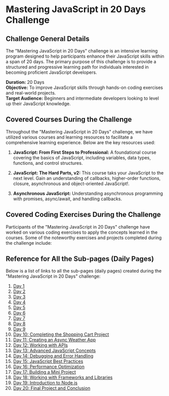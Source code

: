 # Mastering JavaScript in 20 Days Challenge

## Challenge General Details

The "Mastering JavaScript in 20 Days" challenge is an intensive learning program designed to help participants enhance their JavaScript skills within a span of 20 days. The primary purpose of this challenge is to provide a structured and progressive learning path for individuals interested in becoming proficient JavaScript developers.

**Duration:** 20 Days  
**Objective:** To improve JavaScript skills through hands-on coding exercises and real-world projects.  
**Target Audience:** Beginners and intermediate developers looking to level up their JavaScript knowledge.

## Covered Courses During the Challenge

Throughout the "Mastering JavaScript in 20 Days" challenge, we have utilized various courses and learning resources to facilitate a comprehensive learning experience. Below are the key resources used:

1. **JavaScript: From First Steps to Professional:** A foundational course covering the basics of JavaScript, including variables, data types, functions, and control structures.

2. **JavaScript: The Hard Parts, v2:** This course taks your JavaScript to the next level. Gain an understanding of callbacks, higher-order functions, closure, asynchronous and object-oriented JavaScript!.

3. **Asynchronous JavaScript:** Understanding asynchronous programming with promises, async/await, and handling callbacks.
   
## Covered Coding Exercises During the Challenge

Participants of the "Mastering JavaScript in 20 Days" challenge have worked on various coding exercises to apply the concepts learned in the courses. Some of the noteworthy exercises and projects completed during the challenge include:



## Reference for All the Sub-pages (Daily Pages)

Below is a list of links to all the sub-pages (daily pages) created during the "Mastering JavaScript in 20 Days" challenge:

1. [Day 1](Day1.md)
2. [Day 2](Day2.md)
3. [Day 3](Day3.md)
4. [Day 4](Day4.md)
5. [Day 5](Day5.md)
6. [Day 6](Day6.md)
7. [Day 7](Day7.md)
8. [Day 8](Day8.md)
9. [Day 9](Day9.md)
10. [Day 10: Completing the Shopping Cart Project](https://example.com/day-10-shopping-cart-completion)
11. [Day 11: Creating an Async Weather App](https://example.com/day-11-async-weather-app)
12. [Day 12: Working with APIs](https://example.com/day-12-working-with-apis)
13. [Day 13: Advanced JavaScript Concepts](https://example.com/day-13-advanced-javascript)
14. [Day 14: Debugging and Error Handling](https://example.com/day-14-debugging-error-handling)
15. [Day 15: JavaScript Best Practices](https://example.com/day-15-javascript-best-practices)
16. [Day 16: Performance Optimization](https://example.com/day-16-performance-optimization)
17. [Day 17: Building a Mini Project](https://example.com/day-17-mini-project)
18. [Day 18: Working with Frameworks and Libraries](https://example.com/day-18-frameworks-libraries)
19. [Day 19: Introduction to Node.js](https://example.com/day-19-intro-to-nodejs)
20. [Day 20: Final Project and Conclusion](https://example.com/day-20-final-project-conclusion)


